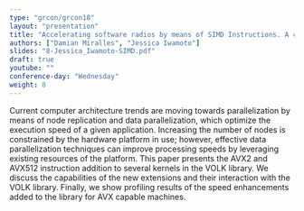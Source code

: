 ```yaml
---
type: "grcon/grcon18"
layout: "presentation"
title: "Accelerating software radios by means of SIMD Instructions. A case for the AVX2 and AVX512 Extensions"
authors: ["Damian Miralles", "Jessica Iwamoto"]
slides: "8-Jessica_Iwamoto-SIMD.pdf"
draft: true
youtube: ""
conference-day: "Wednesday"
weight: 8
---
```

Current computer architecture trends are moving towards parallelization by means of node replication and data parallelization, which optimize the execution speed of a given application. Increasing the number of nodes is constrained by the hardware platform in use; however, effective data parallelization techniques can improve processing speeds by leveraging existing resources of the platform. This paper presents the AVX2 and AVX512 instruction addition to several kernels in the VOLK library. We discuss the capabilities of the new extensions and their interaction with the VOLK library. Finally, we show profiling results of the speed enhancements added to the library for AVX capable machines.
